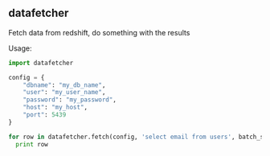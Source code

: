 ## datafetcher

Fetch data from redshift, do something with the results


Usage:

```python
import datafetcher

config = {
    "dbname": "my_db_name",
    "user": "my_user_name",
    "password": "my_password",
    "host": "my_host",
    "port": 5439
}

for row in datafetcher.fetch(config, 'select email from users', batch_size=100):
  print row
```
